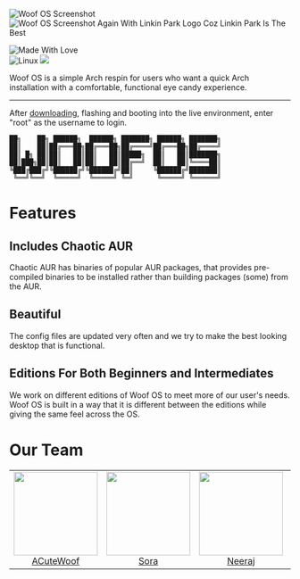 ![Woof OS Screenshot](https://camo.githubusercontent.com/ad8072b663f9c01d2959b4b610e1da4a47f9c82683c2eb6e5c147e54a1a977c6/68747470733a2f2f6d656469612e646973636f72646170702e6e65742f6174746163686d656e74732f3633353632353931373632333832383532302f3934313232363639393132313635313736322f323032322d30322d31302d3131313431375f31333636783736385f7363726f742e706e67)
![Woof OS Screenshot Again With Linkin Park Logo Coz Linkin Park Is The Best](https://camo.githubusercontent.com/c7190dd6d86d45d3304c7e6029ddac79e45383a6eea835bd0aa50ad5025c4df7/68747470733a2f2f6d656469612e646973636f72646170702e6e65742f6174746163686d656e74732f3633353632353931373632333832383532302f3934303937353733353931393737313638382f756e6b6e6f776e2e706e67)

![Made With Love](http://ForTheBadge.com/images/badges/built-with-love.svg)
<br>
![Linux](https://img.shields.io/badge/Linux-FCC624?style=for-the-badge&logo=linux&logoColor=black)
<a href="https://discord.gg/p6qNduqwWM"><img src="https://img.shields.io/badge/Woof%20OS-%237289DA.svg?style=for-the-badge&logo=discord&logoColor=white"></a>

Woof OS is a simple Arch respin for users who want a quick Arch installation with a comfortable, functional eye candy experience.


---
After [downloading](https://woof-os.github.io/downloads.html), flashing and booting into the live environment, enter "root" as the username to login. 

```
██╗    ██╗ ██████╗  ██████╗ ███████╗ ██████╗ ███████╗
██║    ██║██╔═══██╗██╔═══██╗██╔════╝██╔═══██╗██╔════╝
██║ █╗ ██║██║   ██║██║   ██║█████╗  ██║   ██║███████╗
██║███╗██║██║   ██║██║   ██║██╔══╝  ██║   ██║╚════██║
╚███╔███╔╝╚██████╔╝╚██████╔╝██║     ╚██████╔╝███████║
 ╚══╝╚══╝  ╚═════╝  ╚═════╝ ╚═╝      ╚═════╝ ╚══════╝
```


# Features
## Includes Chaotic AUR
Chaotic AUR has binaries of popular AUR packages, that provides pre-compiled binaries to be installed rather than building packages (some) from the AUR.

## Beautiful
The config files are updated very often and we try to make the best looking desktop that is functional.

## Editions For Both Beginners and Intermediates
We work on different editions of Woof OS to meet more of our user's needs. Woof OS is built in a way that it is different between the editions while giving the same feel across the OS.


# Our Team

<table>
  <tbody>
    <tr>
      <td align="center" valign="top">
        <img width="150" height="150" src="https://github.com/acutewoof.png?s=150">
        <br>
        <a href="https://acutewoof.github.io">ACuteWoof</a>
      </td>
      <td align="center" valign="top">
        <img width="150" height="150" src="https://github.com/sora6kq.png?s=150">
        <br>
        <a href="https://sora6kq.github.io">Sora</a>
      </td>
      <td align="center" valign="top">
        <img width="150" height="150" src="https://github.com/neeraj029.png?s=150">
        <br>
        <a href="https://neeraj029.github.io">Neeraj</a>
      </td>
      <td align="center" valign="top">
        <img width="150" height="150" src="https://github.com/akirapearl.png?s=150">
        <br>
        <a href="https://github.com/Akirapearl">Akirapearl</a>
      </td>
      <td align="center" valign="top">
        <img width="150" height="150" src="https://github.com/jebediah47.png?s=150">
        <br>
        <a href="https://github.com/jebediah47">Christian Llupo</a>
      </td> 
     </tr>
  </tbody>
</table>
